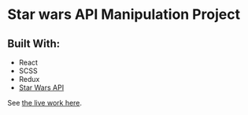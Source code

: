 
# Star wars API Manipulation Project


## Built With:

- React
- SCSS
- Redux
- [Star Wars API](https://swapi.dev/api/)


See [the live work here](https://starwars-project.netlify.app/).


